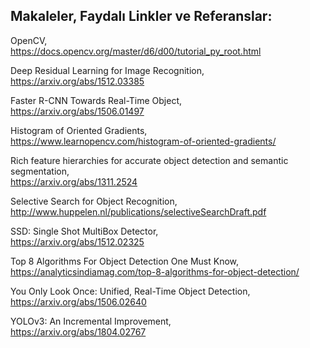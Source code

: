 ## Makaleler, Faydalı Linkler ve Referanslar:


OpenCV,  
https://docs.opencv.org/master/d6/d00/tutorial_py_root.html

Deep Residual Learning for Image Recognition,  
https://arxiv.org/abs/1512.03385

Faster R-CNN Towards Real-Time Object,  
https://arxiv.org/abs/1506.01497

Histogram of Oriented Gradients,  
https://www.learnopencv.com/histogram-of-oriented-gradients/

Rich feature hierarchies for accurate object detection and semantic segmentation,  
https://arxiv.org/abs/1311.2524

Selective Search for Object Recognition,  
http://www.huppelen.nl/publications/selectiveSearchDraft.pdf

SSD: Single Shot MultiBox Detector,  
https://arxiv.org/abs/1512.02325

Top 8 Algorithms For Object Detection One Must Know,  
https://analyticsindiamag.com/top-8-algorithms-for-object-detection/

You Only Look Once: Unified, Real-Time Object Detection,  
https://arxiv.org/abs/1506.02640

YOLOv3: An Incremental Improvement,  
https://arxiv.org/abs/1804.02767